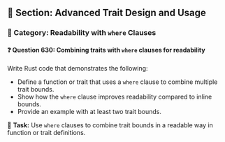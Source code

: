 ## 📘 Section: Advanced Trait Design and Usage  
### 🔹 Category: Readability with `where` Clauses  
#### ❓ Question 630: Combining traits with `where` clauses for readability

Write Rust code that demonstrates the following:

- Define a function or trait that uses a `where` clause to combine multiple trait bounds.
- Show how the `where` clause improves readability compared to inline bounds.
- Provide an example with at least two trait bounds.

🔧 **Task:** Use `where` clauses to combine trait bounds in a readable way in function or trait definitions.
